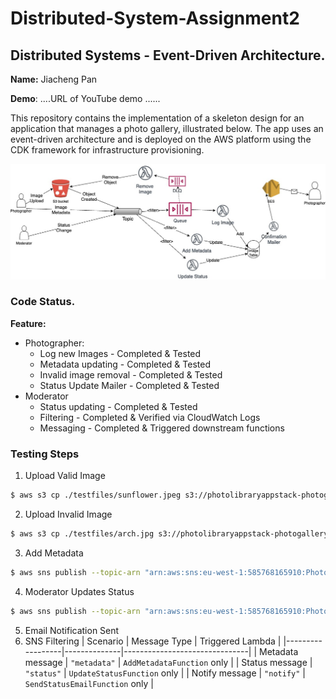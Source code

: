 # Distributed-System-Assignment2
## Distributed Systems - Event-Driven Architecture.

__Name:__ Jiacheng Pan

__Demo__: ....URL of YouTube demo ......

This repository contains the implementation of a skeleton design for an application that manages a photo gallery, illustrated below. The app uses an event-driven architecture and is deployed on the AWS platform using the CDK framework for infrastructure provisioning.

![!\[\](./testfiles/arch.png)](photo-library-app/testfiles/arch.jpg)

### Code Status. 

__Feature:__
+ Photographer:
  + Log new Images - Completed & Tested
  + Metadata updating - Completed & Tested
  + Invalid image removal - Completed & Tested
  + Status Update Mailer - Completed & Tested
+ Moderator
  + Status updating - Completed & Tested
  + Filtering - Completed & Verified via CloudWatch Logs
  + Messaging - Completed & Triggered downstream functions


### Testing Steps 
1. Upload Valid Image
```bash
$ aws s3 cp ./testfiles/sunflower.jpeg s3://photolibraryappstack-photogallerybucket51200357-tt1imfqtxnoasd
```
2. Upload Invalid Image
```bash
$ aws s3 cp ./testfiles/arch.jpg s3://photolibraryappstack-photogallerybucket51200357-tt1imfqtxnoasd
```
3. Add Metadata
```bash
$ aws sns publish --topic-arn "arn:aws:sns:eu-west-1:585768165910:PhotoLibraryAppStack-MetadataTopicA4CB8975-WP94tVA2H2uT" --message-attributes file://attributes.json --message file://message.json
```
4. Moderator Updates Status
```bash
$ aws sns publish --topic-arn "arn:aws:sns:eu-west-1:585768165910:PhotoLibraryAppStack-MetadataTopicA4CB8975-WP94tVA2H2uT" --message file://status-message.json --message-attributes file://attributes.json
```
5. Email Notification Sent
6. SNS Filtering 
| Scenario         | Message Type | Triggered Lambda              |
|------------------|--------------|-------------------------------|
| Metadata message | `"metadata"` |  `AddMetadataFunction` only |
| Status message   | `"status"`   |  `UpdateStatusFunction` only |
| Notify message   | `"notify"`   |  `SendStatusEmailFunction` only |
